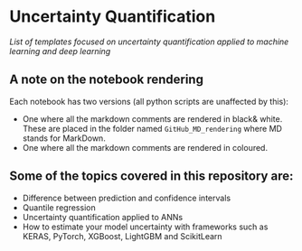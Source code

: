 # Uncertainty Quantification
*List of templates focused on uncertainty quantification applied to machine learning and deep learning*

## A note on the notebook rendering
Each notebook has two versions (all python scripts are unaffected by this):
- One where all the markdown comments are rendered in black& white. These are placed in the folder named `GitHub_MD_rendering` where MD stands for MarkDown.
- One where all the markdown comments are rendered in coloured.

## Some of the topics covered in this repository are:
- Difference between prediction and confidence intervals
- Quantile regression
- Uncertainty quantification applied to ANNs
- How to estimate your model uncertainty with frameworks such as KERAS, PyTorch, XGBoost, LightGBM and ScikitLearn